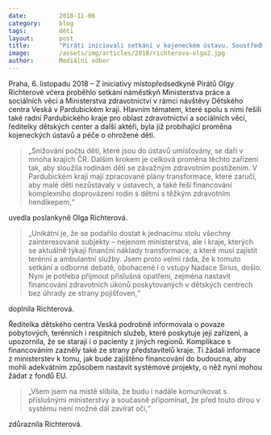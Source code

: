 ```yaml
---
date:         2018-11-06
category:     blog
tags:         děti
layout:       post
title:        "Piráti iniciovali setkání v kojeneckém ústavu. Soustřeďme se na rodiny dětí s těžkým postižením a jejich doprovázení, říká Pirátka Richterová"
image:        /assets/img/articles/2018/richterova-olga2.jpg
author:       Mediální odbor
---
```


Praha, 6. listopadu 2018 – Z iniciativy místopředsedkyně Pirátů Olgy Richterové včera proběhlo setkání náměstkyň Ministerstva práce a sociálních věcí a Ministerstva zdravotnictví v rámci návštěvy Dětského centra Veská v Pardubickém kraji. Hlavním tématem, které spolu s nimi řešili také radní Pardubického kraje pro oblast zdravotnictví a sociálních věcí, ředitelky dětských center a další aktéři, byla již probíhající proměna kojeneckých ústavů a péče o ohrožené děti.

> „Snižování počtu dětí, které jsou do ústavů umisťovány, se daří v mnoha krajích ČR. Dalším krokem je celková proměna těchto zařízení tak, aby sloužila rodinám dětí se závažným zdravotním postižením. V Pardubickém kraji mají zpracované plány transformace, které zaručí, aby malé děti nezůstávaly v ústavech, a také řeší financování komplexního doprovázení rodin s dětmi s těžkým zdravotním hendikepem,“ 

uvedla poslankyně Olga Richterová.

> „Unikátní je, že se podařilo dostat k jednacímu stolu všechny zainteresované subjekty – nejenom ministerstva, ale i kraje, kterých se aktuálně týkají finanční náklady transformace, a které musí zajistit terénní a ambulantní služby. Jsem proto velmi ráda, že k tomuto setkání a odborné debatě, obohacené i o vstupy Nadace Sirius, došlo. Nyní je potřeba přijmout příslušná opatření, zejména nastavit financování zdravotních úkonů poskytovaných v dětských centrech bez úhrady ze strany pojišťoven,“ 

doplnila Richterová.

Ředitelka dětského centra Veská podrobně informovala o povaze pobytových, terénních i respitních služeb, které poskytuje její zařízení, a upozornila, že se starají i o pacienty z jiných regionů. Komplikace s financováním zazněly také ze strany představitelů kraje. Ti žádali informace z ministerstev k tomu, jak bude zajištěno financování do budoucna, aby mohli adekvátním způsobem nastavit systémové projekty, o něž nyní mohou žádat z fondů EU.

> „Všem jsem na místě slíbila, že budu i nadále komunikovat s příslušnými ministerstvy a současně připomínat, že před touto dírou v systému není možné dál zavírat oči,“ 

zdůraznila Richterová.
